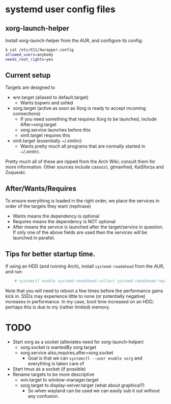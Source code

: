 # systemd user config files

## xorg-launch-helper
Install xorg-launch-helper from the AUR, and configure its config:
```sh
$ cat /etc/X11/Xwrapper.config
allowed_users=anybody
needs_root_rights=yes
```

## Current setup
Targets are designed to
 - wm.target (aliased to default.target)
   - Wants bspwm and sxhkd
 - xorg.target (active as soon as Xorg is ready to accept incoming connections)
   - If you need something that requires Xorg to be launched, include After=xorg.target
   - xorg.service launches before this
   - xinit.target requires this
 - xinit.target (essentially ~/.xinitrc)
   - Wants pretty much all programs that are normally started in ~/.xinitrc.

Pretty much all of these are ripped from the Arch Wiki; consult them for more information.
Other sources include casucci, gtmanfred, KaiSforza and Zoqueski.

## After/Wants/Requires
To ensure everything is loaded in the right order, we place the services in order
of the targets they want (rephrase)
 - Wants means the dependency is optional
 - Requires means the dependency is NOT optional
 - After means the service is launched after the target/service in question. If only one of the above fields are used then the services will be launched in parallel.

## Tips for better startup time.
If using an HDD (and running Arch), install `systemd-readahead` from the AUR, and run:
```sh
    # systemctl enable systemd-readahead-collect systemd-readahead-replay
```
Note that you will need to reboot a few times before the performance gains kick in.
SSDs may experience little to none (or potentially negative) increases in performance.
In my case, boot time increased on an HDD; perhaps this is due to my (rather limited) memory.

# TODO
- Start xorg as a socket (alleviates need for xorg-launch-helper)
  - xorg.socket is wantedBy xorg.target
  - xorg.service also,requires,after=xorg.socket
    - Goal is that we can `systemctl --user enable xorg` and everything is taken care of
- Start tmux as a socket (if possible)
- Rename targets to be more descriptive
  - wm.target to window-manager.target
  - xorg.target to display-server.target (what about graphical?)
    - So when wayland can be used we can easily sub it out without any confusion.
